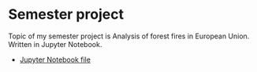 # Semester project
Topic of my semester project is Analysis of forest fires in European Union. Written in Jupyter Notebook.
- [Jupyter Notebook file](/Seminarski_rad/Seminarski_rad.ipynb)

